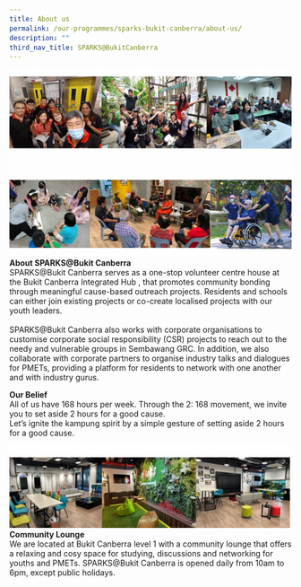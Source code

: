 ```yaml
---
title: About us
permalink: /our-programmes/sparks-bukit-canberra/about-us/
description: ""
third_nav_title: SPARKS@BukitCanberra
---
```

![SPARKS@Bukit Canberra About Us](/images/Our%20Programmes/sparks@bukit%20canberra%20about%20us.png)
<b>**About SPARKS@Bukit Canberra**</b><br>
SPARKS@Bukit Canberra serves as a one-stop volunteer centre house at the Bukit Canberra Integrated Hub  , that promotes community bonding through meaningful cause-based outreach projects.    Residents and schools can either join existing projects or co-create localised projects with our youth leaders.<br><br>
SPARKS@Bukit Canberra also works with corporate organisations to customise corporate social responsibility (CSR) projects to reach out to the needy and vulnerable groups in Sembawang GRC. In addition, we also collaborate with corporate partners to organise industry talks and dialogues for PMETs, providing a platform for residents to network with one another and with industry gurus.

<b>Our Belief</b><br>
All of us have 168 hours per week. Through the 2: 168 movement, we invite you to set aside 2 hours for a good cause.<br>
Let’s ignite the kampung spirit by a simple gesture of setting aside 2 hours for a good cause.

![SPARKS@Bukit Canberra Community Lounge](/images/Our%20Programmes/sparks@bukit%20canberra%20community%20lounge.jpg)
<b>Community Lounge</b><br>
We are located at Bukit Canberra level 1 with a community lounge that offers a relaxing and cosy space for studying, discussions and networking for youths and PMETs. SPARKS@Bukit Canberra is opened daily from 10am to 6pm, except public holidays.